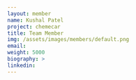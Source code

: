 ```yaml
---
layout: member
name: Kushal Patel
project: chemecar
title: Team Member
img: /assets/images/members/default.png
email:
weight: 5000
biography: >
linkedin:
---
```

